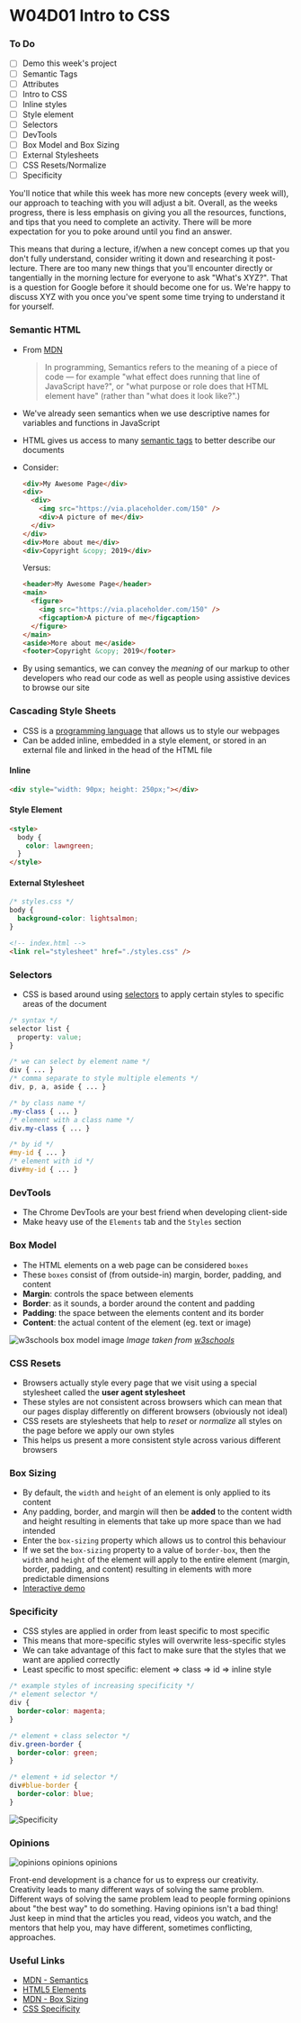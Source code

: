 # W04D01 Intro to CSS

### To Do
* [ ] Demo this week's project
* [ ] Semantic Tags
* [ ] Attributes
* [ ] Intro to CSS
* [ ] Inline styles
* [ ] Style element
* [ ] Selectors
* [ ] DevTools
* [ ] Box Model and Box Sizing
* [ ] External Stylesheets
* [ ] CSS Resets/Normalize
* [ ] Specificity

You'll notice that while this week has more new concepts (every week will), our approach to teaching with you will adjust a bit. Overall, as the weeks progress, there is less emphasis on giving you all the resources, functions, and tips that you need to complete an activity. There will be more expectation for you to poke around until you find an answer.

This means that during a lecture, if/when a new concept comes up that you don't fully understand, consider writing it down and researching it post-lecture. There are too many new things that you'll encounter directly or tangentially in the morning lecture for everyone to ask "What's XYZ?". That is a question for Google before it should become one for us. We're happy to discuss XYZ with you once you've spent some time trying to understand it for yourself.

### Semantic HTML
* From [MDN](https://developer.mozilla.org/en-US/docs/Glossary/Semantics)
  > In programming, Semantics refers to the meaning of a piece of code — for example "what effect does running that line of JavaScript have?", or "what purpose or role does that HTML element have" (rather than "what does it look like?".)
* We've already seen semantics when we use descriptive names for variables and functions in JavaScript
* HTML gives us access to many [semantic tags](https://developer.mozilla.org/en-US/docs/Glossary/Semantics) to better describe our documents
* Consider: 

  ```html
  <div>My Awesome Page</div>
  <div>
    <div>
      <img src="https://via.placeholder.com/150" />
      <div>A picture of me</div>
    </div>
  </div>
  <div>More about me</div>
  <div>Copyright &copy; 2019</div>
  ```

  Versus:

  ```html
  <header>My Awesome Page</header>
  <main>
    <figure>
      <img src="https://via.placeholder.com/150" />
      <figcaption>A picture of me</figcaption>
    </figure>
  </main>
  <aside>More about me</aside>
  <footer>Copyright &copy; 2019</footer>
  ```

* By using semantics, we can convey the _meaning_ of our markup to other developers who read our code as well as people using assistive devices to browse our site

### **C**ascading **S**tyle **S**heets
* CSS is a [programming language](https://notlaura.com/css-is-a-programming-language/) that allows us to style our webpages
* Can be added inline, embedded in a style element, or stored in an external file and linked in the head of the HTML file

#### Inline

```html
<div style="width: 90px; height: 250px;"></div>
```

#### Style Element

```html
<style>
  body {
    color: lawngreen;
  }
</style>
```

#### External Stylesheet

```css
/* styles.css */
body {
  background-color: lightsalmon;
}
```

```html
<!-- index.html -->
<link rel="stylesheet" href="./styles.css" />
```

### Selectors
* CSS is based around using [selectors](https://developer.mozilla.org/en-US/docs/Web/CSS/CSS_Selectors) to apply certain styles to specific areas of the document

```css
/* syntax */
selector list {
  property: value;
}

/* we can select by element name */
div { ... }
/* comma separate to style multiple elements */
div, p, a, aside { ... }

/* by class name */
.my-class { ... }
/* element with a class name */
div.my-class { ... }

/* by id */
#my-id { ... }
/* element with id */
div#my-id { ... }
```

### DevTools
* The Chrome DevTools are your best friend when developing client-side
* Make heavy use of the `Elements` tab and the `Styles` section

### Box Model
* The HTML elements on a web page can be considered `boxes`
* These `boxes` consist of (from outside-in) margin, border, padding, and content
* **Margin**: controls the space between elements
* **Border**: as it sounds, a border around the content and padding
* **Padding**: the space between the elements content and its border
* **Content**: the actual content of the element (eg. text or image)

![w3schools box model image](https://andydlindsay-portfolio.s3.amazonaws.com/lighthouse/box+model.png)
*Image taken from [w3schools](https://www.w3schools.com/css/css_boxmodel.asp)*

### CSS Resets
* Browsers actually style every page that we visit using a special stylesheet called the **user agent stylesheet**
* These styles are not consistent across browsers which can mean that our pages display differently on different browsers (obviously not ideal)
* CSS resets are stylesheets that help to _reset_ or _normalize_ all styles on the page before we apply our own styles
* This helps us present a more consistent style across various different browsers

### Box Sizing
* By default, the `width` and `height` of an element is only applied to its content
* Any padding, border, and margin will then be **added** to the content width and height resulting in elements that take up more space than we had intended
* Enter the `box-sizing` property which allows us to control this behaviour
* If we set the `box-sizing` property to a value of `border-box`, then the `width` and `height` of the element will apply to the entire element (margin, border, padding, and content) resulting in elements with more predictable dimensions
* [Interactive demo](http://guyroutledge.github.io/box-model/)

### Specificity
* CSS styles are applied in order from least specific to most specific
* This means that more-specific styles will overwrite less-specific styles
* We can take advantage of this fact to make sure that the styles that we want are applied correctly
* Least specific to most specific: element => class => id => inline style

```css
/* example styles of increasing specificity */
/* element selector */
div {
  border-color: magenta;
}

/* element + class selector */
div.green-border {
  border-color: green;
}

/* element + id selector */
div#blue-border {
  border-color: blue;
}
```

![Specificity](https://raw.githubusercontent.com/tborsa/LighthouseLabs/master/lectures/Week3/Day1/Breakout/assets/specificity1.png)

### Opinions

![opinions opinions opinions](https://media.makeameme.org/created/opinions-opinions-everywhere-j7cvn5.jpg)

Front-end development is a chance for us to express our creativity. Creativity leads to many different ways of solving the same problem. Different ways of solving the same problem lead to people forming opinions about "the best way" to do something. Having opinions isn't a bad thing! Just keep in mind that the articles you read, videos you watch, and the mentors that help you, may have different, sometimes conflicting, approaches.

### Useful Links
* [MDN - Semantics](https://developer.mozilla.org/en-US/docs/Glossary/Semantics)
* [HTML5 Elements](https://developer.mozilla.org/en-US/docs/Web/HTML/Element)
* [MDN - Box Sizing](https://developer.mozilla.org/en-US/docs/Web/CSS/box-sizing)
* [CSS Specificity](https://dev.to/emmawedekind/css-specificity-1kca)
